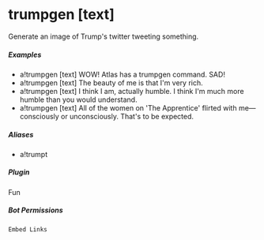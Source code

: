 # trumpgen [text]

Generate an image of Trump's twitter tweeting something.
			

##### Examples

* a!trumpgen [text] WOW! Atlas has a trumpgen command. SAD!
* a!trumpgen [text] The beauty of me is that I'm very rich.
* a!trumpgen [text] I think I am, actually humble. I think I'm much more humble than you would understand.
* a!trumpgen [text] All of the women on 'The Apprentice' flirted with me—consciously or unconsciously. That's to be expected.


##### Aliases

* a!trumpt


##### Plugin
Fun


##### Bot Permissions
`Embed Links`